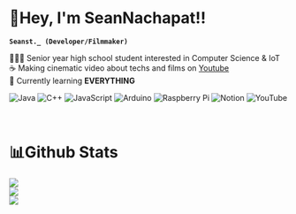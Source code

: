 <link rel="stylesheet" href="devicon.min.css">

<h1 align="left">👋Hey, I'm SeanNachapat!!</h1>

**`Seanst._ (Developer/Filmmaker)`**

👨🏻‍🎓 Senior year high school student interested in Computer Science & IoT<br/>
☕ Making cinematic video about techs and films on [Youtube](https://www.youtube.com/@Seanst)<br/>
💭 Currently learning **EVERYTHING**<br/>

![Java](https://img.shields.io/badge/java-%23ED8B00.svg?style=for-the-badge&logo=openjdk&logoColor=white)
![C++](https://img.shields.io/badge/c++-%2300599C.svg?style=for-the-badge&logo=c%2B%2B&logoColor=white)
![JavaScript](https://img.shields.io/badge/javascript-%23323330.svg?style=for-the-badge&logo=javascript&logoColor=%23F7DF1E)
![Arduino](https://img.shields.io/badge/-Arduino-00979D?style=for-the-badge&logo=Arduino&logoColor=white)
![Raspberry Pi](https://img.shields.io/badge/-RaspberryPi-C51A4A?style=for-the-badge&logo=Raspberry-Pi)
![Notion](https://img.shields.io/badge/Notion-%23000000.svg?style=for-the-badge&logo=notion&logoColor=white)
![YouTube](https://img.shields.io/badge/YouTube-%23FF0000.svg?style=for-the-badge&logo=YouTube&logoColor=white)


<br/>

<h1 align="left">📊Github Stats</h1>

![](https://github-readme-stats.vercel.app/api?username=seannachapat&theme=dark&hide_border=true&include_all_commits=false&count_private=false)<br/>
![](https://github-readme-streak-stats.herokuapp.com/?user=seannachapat&theme=dark&hide_border=true)<br/>
![](https://github-readme-stats.vercel.app/api/top-langs/?username=seannachapat&theme=dark&hide_border=true&include_all_commits=false&count_private=false&layout=compact)

<br/>
